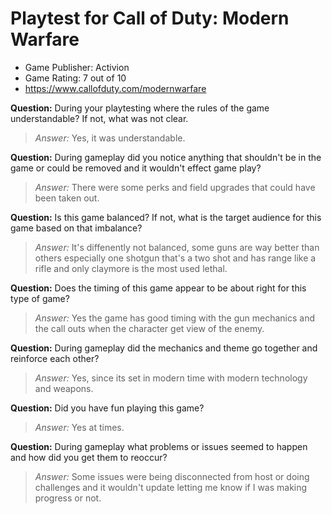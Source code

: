 # Playtest for Call of Duty: Modern Warfare

* Game Publisher: Activion
* Game Rating: 7 out of 10
* https://www.callofduty.com/modernwarfare

**Question:** During your playtesting where the rules of the game understandable? If not, what was not clear.
> _Answer:_ Yes, it was understandable.

**Question:** During gameplay did you notice anything that shouldn't be in the game or could be removed and it wouldn't effect game play?
> _Answer:_ There were some perks and field upgrades that could have been taken out.

**Question:** Is this game balanced? If not, what is the target audience for this game based on that imbalance?
> _Answer:_ It's diffenently not balanced, some guns are way better than others especially one shotgun that's a two shot and has range like a rifle
and only claymore is the most used lethal.

**Question:** Does the timing of this game appear to be about right for this type of game?
> _Answer:_ Yes the game has good timing with the gun mechanics and the call outs when the character get view of the enemy.

**Question:** During gameplay did the mechanics and theme go together and reinforce each other?
> _Answer:_ Yes, since its set in modern time with modern technology and weapons.

**Question:** Did you have fun playing this game?
> _Answer:_ Yes at times.

**Question:** During gameplay what problems or issues seemed to happen and how did you get them to reoccur?
> _Answer:_ Some issues were being disconnected from host or doing challenges and it wouldn't update letting me know if I was making progress 
or not.
